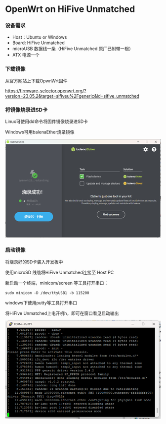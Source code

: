 # OpenWrt on HiFive Unmatched

### 设备需求

- Host：Ubuntu or Windows
- Board: HiFive Unmatched
- microUSB 数据线一条（HiFive Unmatched 原厂已附带一根）
- ATX 电源一个

### 下载镜像

从官方网站上下载OpwnWrt固件

https://firmware-selector.openwrt.org/?version=23.05.2&target=sifiveu%2Fgeneric&id=sifive_unmatched

### 将镜像烧录进SD卡

Linux可使用dd命令将固件镜像烧录进SD卡

Windows可用balenaEther烧录镜像

![1](.\OpenWrt\1.png)

### 启动镜像

将烧录好的SD卡装入开发板中

使用microSD 线缆将HiFive Unmatched连接至 Host PC

新启动一个终端，minicom/screen 等工具打开串口：

```
sudo minicom -D /dev/ttyUSB1 -b 115200
```

windows下使用putty等工具打开串口

将HiFive Unmatched上电开机h，即可在窗口看见启动输出

![1](.\OpenWrt\2.png)